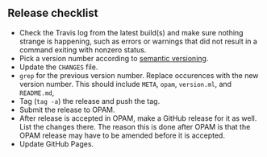 ## Release checklist

- Check the Travis log from the latest build(s) and make sure nothing strange is
  happening, such as errors or warnings that did not result in a command exiting
  with nonzero status.
- Pick a version number according to [semantic versioning][semver].
- Update the `CHANGES` file.
- `grep` for the previous version number. Replace occurences with the new
  version number. This should include `META`, `opam`, `version.ml`, and
  `README.md`,
- Tag (`tag -a`) the release and push the tag.
- Submit the release to OPAM.
- After release is accepted in OPAM, make a GitHub release for it as well. List
  the changes there. The reason this is done after OPAM is that the OPAM release
  may have to be amended before it is accepted.
- Update GitHub Pages.

[semver]: http://semver.org/

